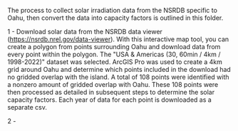 The process to collect solar irradiation data from the NSRDB specific to Oahu, then convert the data into capacity factors is outlined in this folder.

1 - Download solar data from the NSRDB data viewer (https://nsrdb.nrel.gov/data-viewer). With this interactive map tool, you can create a polygon from points surrounding Oahu and download data from every point within the polygon. The "USA & Americas (30, 60min / 4km / 1998-2022)" dataset was selected. ArcGIS Pro was used to create a 4km grid around Oahu and determine which points included in the download had no gridded overlap with the island. A total of 108 points were identified with a nonzero amount of gridded overlap with Oahu. These 108 points were then processed as detailed in subsequent steps to determine the solar capacity factors. Each year of data for each point is downloaded as a separate csv.

2 - 
